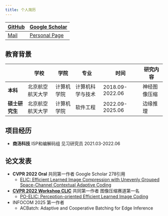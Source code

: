 ```yaml
---
title: 个人简历
---
```


| [GitHub](https://github.com/Na-moe/)  | [Google Scholar](https://scholar.google.com/citations?user=IziPwhUAAAAJ) |
| ------------------------------------- | ------------------------------------------------------------------------ |
| [Mail](mailto:yangziming@buaa.edu.cn) | [Personal Page](https://na-moe.github.io/quartz/)                        |

## 教育背景

|           | 学校       | 学院    | 专业       | 时间              | 研究内容   |
| --------- | -------- | ----- | -------- | --------------- | ------ |
| **本科**    | 北京航空航天大学 | 计算机学院 | 计算机科学与技术 | 2018.09-2022.06 | 神经图像压缩 |
| **硕士研究生** | 北京航空航天大学 | 计算机学院 | 软件工程     | 2022.09-2025.06 | 边缘推理   |

## 项目经历

* **商汤科技**  ISP和编解码组 见习研究员  2021.03-2022.06

## 论文发表

* **CVPR 2022 Oral**  共同第一作者  Google Scholar 278引用
	* [ELIC: Efficient Learned Image Compression with Unevenly Grouped Space-Channel Contextual Adaptive Coding](https://openaccess.thecvf.com/content/CVPR2022/html/He_ELIC_Efficient_Learned_Image_Compression_With_Unevenly_Grouped_Space-Channel_Contextual_CVPR_2022_paper.html)
* [**CVPR 2022 Workshop CLIC**](https://clic.compression.cc/2022/)  共同第一作者  图像压缩赛道第一名
	* [PO-ELIC: Perception-oriented Efficient Learned Image Coding](https://openaccess.thecvf.com/content/CVPR2022W/CLIC/html/He_PO-ELIC_Perception-Oriented_Efficient_Learned_Image_Coding_CVPRW_2022_paper.html)
* INFOCOM 2025  第一作者
	* ACBatch: Adaptive and Cooperative Batching for Edge Inference